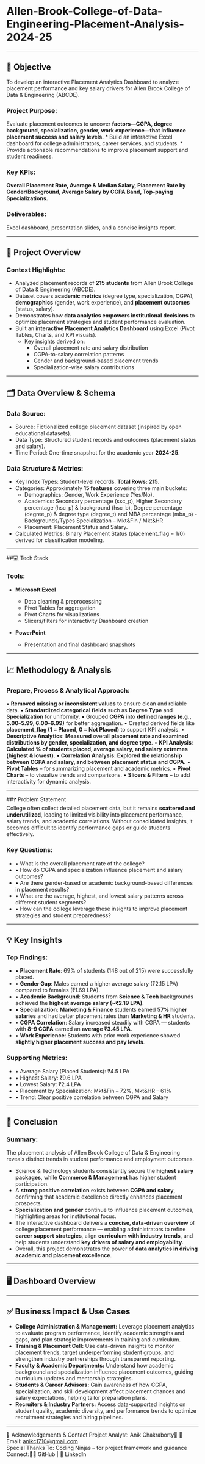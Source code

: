 # Allen-Brook-College-of-Data-Engineering-Placement-Analysis-2024-25
 
 ---
## 🎯 Objective
To develop an interactive Placement Analytics Dashboard to analyze placement performance and key salary drivers for Allen Brook College of Data & Engineering (ABCDE).
### **Project Purpose:**
   Evaluate placement outcomes to uncover **factors—CGPA, degree background, specialization, gender, work experience—that influence placement success and salary levels.** 
     * Build an interactive Excel dashboard for college administrators, career services, and students. 
     * Provide actionable recommendations to improve placement support and student readiness.
### **Key KPIs:**
   **Overall Placement Rate, Average & Median Salary, Placement Rate by Gender/Background, Average Salary by CGPA Band, Top-paying Specializations.**
### **Deliverables:**
   Excel dashboard, presentation slides, and a concise insights report.     

---

## 📘 Project Overview 
### **Context Highlights:**
   * Analyzed placement records of **215 students** from Allen Brook College of Data & Engineering (ABCDE).
   * Dataset covers **academic metrics** (degree type, specialization, CGPA), **demographics** (gender, work experience), and **placement outcomes** (status, salary).
   * Demonstrates how **data analytics empowers institutional decisions** to optimize placement strategies and student performance evaluation.
   * Built an **interactive Placement Analytics Dashboard** using Excel (Pivot Tables, Charts, and KPI visuals).
     * Key insights derived on:
       * Overall placement rate and salary distribution
       * CGPA-to-salary correlation patterns
       * Gender and background-based placement trends
       * Specialization-wise salary contributions     

 ---
 
## 🗂️ Data Overview & Schema     
### **Data Source:**  
 * Source: Fictionalized college placement dataset (inspired by open educational datasets).
 * Data Type: Structured student records and outcomes (placement status and salary).
 * Time Period: One-time snapshot for the academic year **2024-25**.  
 
### **Data Structure & Metrics:** 
   * Key Index Types: Student-level records. **Total Rows: 215**. 
   * Categories: Approximately **15 features** covering three main buckets: 
      * Demographics: Gender, Work Experience (Yes/No). 
      * Academics: Secondary percentage (ssc_p), Higher Secondary percentage (hsc_p) & background (hsc_b), Degree percentage (degree_p) & degree type (degree_t) and MBA percentage (mba_p) - Backgrounds/Types Specialization – Mkt&Fin / Mkt&HR 
      * Placement: Placement Status and Salary. 
   * Calculated Metrics: Binary Placement Status (placement_flag = 1/0) derived for classification modeling.    

 ---
 
##💻 Tech Stack    
### **Tools:**
   * **Microsoft Excel**
      * Data cleaning & preprocessing
      * Pivot Tables for aggregation
      * Pivot Charts for visualizations
      * Slicers/filters for interactivity Dashboard creation  
   
   * **PowerPoint**
      * Presentation and final dashboard snapshots

---
        
## 📈 Methodology & Analysis  
### **Prepare, Process & Analytical Approach:** 
  • **Removed missing or inconsistent values** to ensure clean and reliable data. 
  • **Standardized categorical fields** such as **Degree Type** and **Specialization** for uniformity. 
  • Grouped **CGPA** into **defined ranges (e.g., 5.00–5.99, 6.00–6.99)** for better aggregation. 
  • Created derived fields like **placement_flag (1 = Placed, 0 = Not Placed)** to support KPI analysis. 
  • **Descriptive Analytics**: **Measured** overall **placement rate and examined distributions by gender, specialization, and degree type**. 
  • **KPI Analysis**: **Calculated % of students placed, average salary, and salary extremes (highest & lowest)**. 
  • **Correlation Analysis: Explored the relationship between CGPA and salary, and between placement status and CGPA.** 
  • **Pivot Tables** – for summarizing placement and academic metrics. 
  • **Pivot Charts** – to visualize trends and comparisons. 
  • **Slicers & Filters** – to add interactivity for dynamic analysis.      

---
 
##❓ Problem Statement     
College often collect detailed placement data, but it remains **scattered and underutilized**, leading to limited visibility into placement performance, salary trends, and academic correlations.
Without consolidated insights, it becomes difficult to identify performance gaps or guide students effectively.  

### Key Questions:
* • What is the overall placement rate of the college?
* • How do CGPA and specialization influence placement and salary outcomes?
* • Are there gender-based or academic background-based differences in placement results?
* • What are the average, highest, and lowest salary patterns across different student segments?
* • How can the college leverage these insights to improve placement strategies and student preparedness?

---

## 💡 Key Insights      
### **Top Findings:** 
* • **Placement Rate**: 69% of students (148 out of 215) were successfully placed.
* • **Gender Gap**: Males earned a higher average salary (₹2.15 LPA) compared to females (₹1.69 LPA).
* • **Academic Background**: Students from **Science & Tech** backgrounds achieved the **highest average salary (~₹2.19 LPA)**.
* • **Specialization**: **Marketing & Finance** students earned **57% higher salaries** and had better placement rates than **Marketing & HR** students.
* • **CGPA Correlation**: Salary increased steadily with CGPA — students with **8–9 CGPA** earned an **average ₹3.45 LPA**.
* • **Work Experience**: Students with prior work experience showed **slightly higher placement success and pay levels**.

### **Supporting Metrics:**
* •  Average Salary (Placed Students): ₹4.5 LPA
* •  Highest Salary: ₹9.6 LPA
* • Lowest Salary: ₹2.4 LPA
* • Placement by Specialization: Mkt&Fin – 72%, Mkt&HR – 61%
* • Trend: Clear positive correlation between CGPA and Salary   

---
 
## 📍 Conclusion
### **Summary:** 
The placement analysis of Allen Brook College of Data & Engineering reveals distinct trends in student performance and employment outcomes.
  * Science & Technology students consistently secure the **highest salary packages**, while **Commerce & Management** has higher student participation.
  * A **strong positive correlation** exists between **CGPA and salary**, confirming that academic excellence directly enhances placement prospects.
  * **Specialization and gender** continue to influence placement outcomes, highlighting areas for institutional focus.
  * The interactive dashboard delivers a **concise, data-driven overview** of college placement performance — enabling administrators to refine **career support strategies**, align **curriculum with industry trends**, and help students understand **key drivers of salary and employability**.
  * Overall, this project demonstrates the power of **data analytics in driving academic and placement excellence**.

---
 
## 🖥️ Dashboard Overview

---
 
## ✅ Business Impact & Use Cases   
* **College Administration & Management:**
  Leverage placement analytics to evaluate program performance, identify academic strengths and gaps, and plan strategic improvements in training and curriculum.
* **Training & Placement Cell:**
  Use data-driven insights to monitor placement trends, target underperforming student groups, and strengthen industry partnerships through transparent reporting.
* **Faculty & Academic Departments:**
  Understand how academic background and specialization influence placement outcomes, guiding curriculum updates and mentorship strategies.  
* **Students & Career Advisors:**
  Gain awareness of how CGPA, specialization, and skill development affect placement chances and salary expectations, helping tailor preparation plans.
* **Recruiters & Industry Partners:**
  Access data-supported insights on student quality, academic diversity, and performance trends to optimize recruitment strategies and hiring pipelines.     

 ---
 
 🙏 Acknowledgements & Contact 
 Project Analyst: Anik Chakraborty		📧 Email: anikc1710@gmail.com  
 Special Thanks To: Coding Ninjas – for project framework and guidance  
 Connect:🔗 GitHub | 🔗 LinkedIn    
